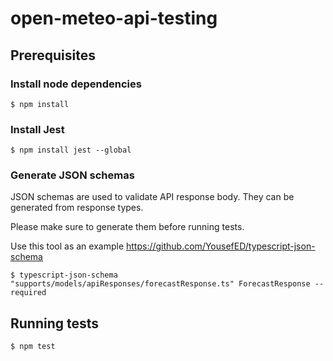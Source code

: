 # open-meteo-api-testing

## Prerequisites

### Install node dependencies

```
$ npm install
```

### Install Jest

```
$ npm install jest --global
```

### Generate JSON schemas

JSON schemas are used to validate API response body. They can be generated from response types.

Please make sure to generate them before running tests.

Use this tool as an example https://github.com/YousefED/typescript-json-schema
```
$ typescript-json-schema "supports/models/apiResponses/forecastResponse.ts" ForecastResponse --required
```

## Running tests

```
$ npm test
```
